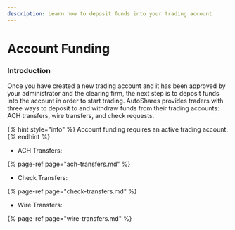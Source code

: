 ```yaml
---
description: Learn how to deposit funds into your trading account
---
```


# Account Funding

### Introduction

Once you have created a new trading account and it has been approved by your administrator and the clearing firm, the next step is to deposit funds into the account in order to start trading. AutoShares provides traders with three ways to deposit to and withdraw funds from their trading accounts: ACH transfers, wire transfers, and check requests.

{% hint style="info" %}
Account funding requires an active trading account.
{% endhint %}

* ACH Transfers:

{% page-ref page="ach-transfers.md" %}

* Check Transfers:

{% page-ref page="check-transfers.md" %}

* Wire Transfers:

{% page-ref page="wire-transfers.md" %}

